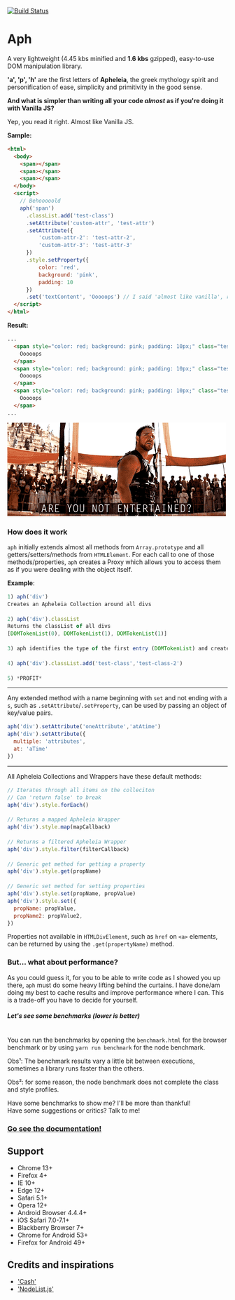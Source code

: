 [![Build Status](https://travis-ci.org/kaisermann/aph.svg?branch=master)](https://travis-ci.org/kaisermann/aph)

# Aph

A very lightweight (4.45 kbs minified and **1.6 kbs** gzipped), easy-to-use DOM manipulation library.

**'a', 'p', 'h'** are the first letters of **Apheleia**, the greek mythology spirit and personification of ease, simplicity and primitivity in the good sense.

**And what is simpler than writing all your code _almost_ as if you're doing it with Vanilla JS?**

Yep, you read it right. Almost like Vanilla JS.

**Sample:**

```html
<html>
  <body>
    <span></span>
    <span></span>
    <span></span>
  </body>
  <script>
    // Behooooold
    aph('span')
      .classList.add('test-class')
      .setAttribute('custom-attr', 'test-attr')
      .setAttribute({
          'custom-attr-2': 'test-attr-2',
          'custom-attr-3': 'test-attr-3'
      })
      .style.setProperty({
          color: 'red',
          background: 'pink',
          padding: 10
      })
      .set('textContent', 'Ooooops') // I said 'almost like vanilla', right
  </script>
</html>
```

**Result:**

```html
...
  <span style="color: red; background: pink; padding: 10px;" class="test-class" custom-attr="test-attr" custom-attr-2="test-attr-2" custom-attr-3="test-attr-3">
    Ooooops
  </span>
  <span style="color: red; background: pink; padding: 10px;" class="test-class" custom-attr="test-attr" custom-attr-2="test-attr-2" custom-attr-3="test-attr-3">
    Ooooops
  </span>
  <span style="color: red; background: pink; padding: 10px;" class="test-class" custom-attr="test-attr" custom-attr-2="test-attr-2" custom-attr-3="test-attr-3">
    Ooooops
  </span>
...
```

![](./misc/gladiator.gif)

### How does it work

`aph` initially extends almost all methods from `Array.prototype` and all getters/setters/methods from `HTMLElement`. For each call to one of those methods/properties, `aph` creates a Proxy which allows you to access them as if you were dealing with the object itself.

**Example**:
```js
1) aph('div')
Creates an Apheleia Collection around all divs

2) aph('div').classList
Returns the classList of all divs
[DOMTokenList(0), DOMTokenList(1), DOMTokenList(1)]

3) aph identifies the type of the first entry (DOMTokenList) and creates a proxy which passes all functions to the DOMTokenList.prototype. The array will now be considered an Apheleia Wrapper.

4) aph('div').classList.add('test-class','test-class-2')

5) *PROFIT*
```

---

Any extended method with a name beginning with `set` and not ending with a `s`, such as `.setAttribute`/`.setProperty`, can be used by passing an object of key/value pairs.

```js
aph('div').setAttribute('oneAttribute','atAtime')
aph('div').setAttribute({
  multiple: 'attributes',
  at: 'aTime'
})
```

---

All Apheleia Collections and Wrappers have these default methods:

```js
// Iterates through all items on the colleciton
// Can 'return false' to break
aph('div').style.forEach()

// Returns a mapped Apheleia Wrapper
aph('div').style.map(mapCallback)

// Returns a filtered Apheleia Wrapper
aph('div').style.filter(filterCallback)

// Generic get method for getting a property
aph('div').style.get(propName)

// Generic set method for setting properties
aph('div').style.set(propName, propValue)
aph('div').style.set({
  propName: propValue,
  propName2: propValue2,
})
```

Properties not available in `HTMLDivElement`, such as `href` on `<a>` elements, can be returned by using the `.get(propertyName)` method.

### But... what about performance?

As you could guess it, for you to be able to write code as I showed you up there, `aph` must do some heavy lifting behind the curtains. I have done/am doing my best to cache results and improve performance where I can. This is a trade-off you have to decide for yourself.

##### Let's see some benchmarks (_lower is better_)

```

```

You can run the benchmarks by opening the `benchmark.html` for the browser benchmark or by using `yarn run benchmark` for the node benchmark.

Obs¹: The benchmark results vary a little bit between executions, sometimes a library runs faster than the others.

Obs²: for some reason, the node benchmark does not complete the class and style profiles.

Have some benchmarks to show me? I'll be more than thankful!
<br>
Have some suggestions or critics? Talk to me!
<br>

### [Go see the documentation!](https://github.com/kaisermann/aph/wiki)

## Support

- Chrome 13+
- Firefox 4+
- IE 10+
- Edge 12+
- Safari 5.1+
- Opera 12+
- Android Browser 4.4.4+
- iOS Safari 7.0-7.1+
- Blackberry Browser 7+
- Chrome for Android 53+
- Firefox for Android 49+

## Credits and inspirations

- ['Cash'](https://github.com/kenwheeler/cash/)
- ['NodeList.js'](https://github.com/eorroe/NodeList.js)
